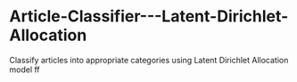 # Article-Classifier---Latent-Dirichlet-Allocation
Classify articles into appropriate categories using Latent Dirichlet Allocation model 
ff
